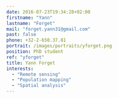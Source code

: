 ```yaml
---
date: 2016-07-23T19:34:28+02:00
firstname: "Yann"
lastname: "Forget"
mail: "forget.yann31@gmail.com"
past: false
phone: +32-2-650.37.81
portrait: /images/portraits/yforget.png
position: PhD student
ref: "yforget"
title: Yann Forget
interests:
  - "Remote sensing"
  - "Population mapping"
  - "Spatial analysis"
---
```

